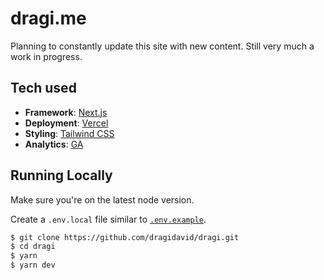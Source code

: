 # dragi.me

Planning to constantly update this site with new content. Still very much a work in progress.

## Tech used

- **Framework**: [Next.js](https://nextjs.org/)
- **Deployment**: [Vercel](https://vercel.com)
- **Styling**: [Tailwind CSS](https://tailwindcss.com/)
- **Analytics**: [GA](https://analytics.google.com/analytics/web)

## Running Locally

Make sure you're on the latest node version.

Create a `.env.local` file similar to [`.env.example`](https://github.com/dragidavid/dragi/blob/main/.env.example).

```bash
$ git clone https://github.com/dragidavid/dragi.git
$ cd dragi
$ yarn
$ yarn dev
```
